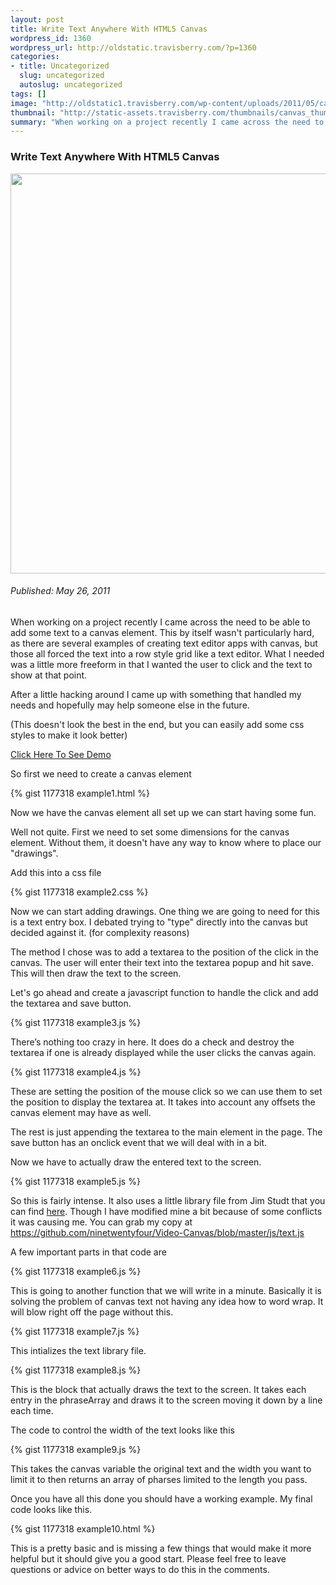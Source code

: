 ```yaml
--- 
layout: post
title: Write Text Anywhere With HTML5 Canvas
wordpress_id: 1360
wordpress_url: http://oldstatic.travisberry.com/?p=1360
categories: 
- title: Uncategorized
  slug: uncategorized
  autoslug: uncategorized
tags: []
image: "http://oldstatic1.travisberry.com/wp-content/uploads/2011/05/canvas.jpg"
thumbnail: "http://static-assets.travisberry.com/thumbnails/canvas_thumb.jpg"
summary: "When working on a project recently I came across the need to be able to add some text to a canvas element."
---
```

<article class="post clearfix">
  <h3>Write Text Anywhere With HTML5 Canvas</h3>
  <a href="http://www.flickr.com/photos/paurian/3683348208/" class="postImageLink"><img src="http://oldstatic1.travisberry.com/wp-content/uploads/2011/05/canvas.jpg" alt="" class="thumbnail alignleft" width=640  /></a>
  <h6>Published: May 26, 2011</h6>

When working on a project recently I came across the need to be able to add some text to a canvas element. This by itself wasn't particularly hard, as there are several examples of creating text editor apps with canvas, but those all forced the text into a row style grid like a text editor. What I needed was a little more freeform in that I wanted the user to click and the text to show at that point.

After a little hacking around I came up with something that handled my needs and hopefully may help someone else in the future.

(This doesn't look the best in the end, but you can easily add some css styles to make it look better)

[Click Here To See Demo](http://oldstatic.travisberry.com/demos/canvas-text-demo/index.html)

So first we need to create a canvas element

<div class="gistFallback">
{% gist 1177318 example1.html %}
</div>

Now we have the canvas element all set up we can start having some fun.

Well not quite. First we need to set some dimensions for the canvas element. Without them, it doesn't have any way to know where to place our "drawings".

Add this into a css file

<div class="gistFallback">
{% gist 1177318 example2.css %}
</div>

Now we can start adding drawings. One thing we are going to need for this is a text entry box. I debated trying to "type" directly into the canvas but decided against it. (for complexity reasons)

The method I chose was to add a textarea to the position of the click in the canvas. The user will enter their text into the textarea popup and hit save. This will then draw the text to the screen.

Let's go ahead and create a javascript function to handle the click and add the textarea and save button.

<div class="gistFallback">
{% gist 1177318 example3.js %}
</div>

There’s nothing too crazy in here. It does do a check and destroy the textarea if one is already displayed while the user clicks the canvas again.

<div class="gistFallback">
{% gist 1177318 example4.js %}
</div>

These are setting the position of the mouse click so we can use them to set the position to display the textarea at. It takes into account any offsets the canvas element may have as well.

The rest is just appending the textarea to the main element in the page. The save button has an onclick event that we will deal with in a bit. 

Now we have to actually draw the entered text to the screen.

<div class="gistFallback">
{% gist 1177318 example5.js %}
</div>

So this is fairly intense. It also uses a little library file from Jim Studt that you can find <a href="http://www.federated.com/~jim/canvastext/">here</a>. Though I have modified mine a bit because of some conflicts it was causing me. You can grab my copy at <a href="https://github.com/ninetwentyfour/Video-Canvas/blob/master/js/text.js">https://github.com/ninetwentyfour/Video-Canvas/blob/master/js/text.js</a>

A few important parts in that code are

<div class="gistFallback">
{% gist 1177318 example6.js %}
</div>

This is going to another function that we will write in a minute. Basically it is solving the problem of canvas text not having any idea how to word wrap. It will blow right off the page without this.

<div class="gistFallback">
{% gist 1177318 example7.js %}
</div>

This intializes the text library file.

<div class="gistFallback">
{% gist 1177318 example8.js %}
</div>

This is the block that actually draws the text to the screen. It takes each entry in the phraseArray and draws it to the screen moving it down by a line each time.

The code to control the width of the text looks like this

<div class="gistFallback">
{% gist 1177318 example9.js %}
</div>

This takes the canvas variable the original text and the width you want to limit it to then returns an array of pharses limited to the length you pass.

Once you have all this done you should have a working example. My final code looks like this.

<div class="gistFallback">
{% gist 1177318 example10.html %}
</div>

This is a pretty basic and is missing a few things that would make it more helpful but it should give you a good start. Please feel free to leave questions or advice on better ways to do this in the comments.

</article>